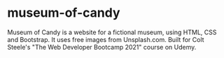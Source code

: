 # museum-of-candy

Museum of Candy is a website for a fictional museum, using HTML, CSS and Bootstrap. It uses free images from Unsplash.com. Built for Colt Steele's "The Web Developer Bootcamp 2021" course on Udemy.

